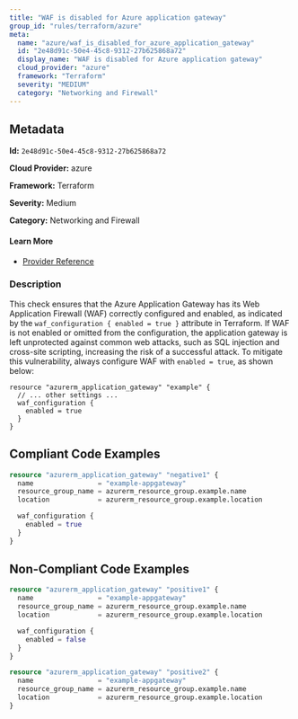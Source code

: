 ```yaml
---
title: "WAF is disabled for Azure application gateway"
group_id: "rules/terraform/azure"
meta:
  name: "azure/waf_is_disabled_for_azure_application_gateway"
  id: "2e48d91c-50e4-45c8-9312-27b625868a72"
  display_name: "WAF is disabled for Azure application gateway"
  cloud_provider: "azure"
  framework: "Terraform"
  severity: "MEDIUM"
  category: "Networking and Firewall"
---
```

## Metadata

**Id:** `2e48d91c-50e4-45c8-9312-27b625868a72`

**Cloud Provider:** azure

**Framework:** Terraform

**Severity:** Medium

**Category:** Networking and Firewall

#### Learn More

 - [Provider Reference](https://registry.terraform.io/providers/hashicorp/azurerm/latest/docs/resources/application_gateway)

### Description

 This check ensures that the Azure Application Gateway has its Web Application Firewall (WAF) correctly configured and enabled, as indicated by the `waf_configuration { enabled = true }` attribute in Terraform. If WAF is not enabled or omitted from the configuration, the application gateway is left unprotected against common web attacks, such as SQL injection and cross-site scripting, increasing the risk of a successful attack. To mitigate this vulnerability, always configure WAF with `enabled = true`, as shown below:

```
resource "azurerm_application_gateway" "example" {
  // ... other settings ...
  waf_configuration {
    enabled = true
  }
}
```


## Compliant Code Examples
```terraform
resource "azurerm_application_gateway" "negative1" {
  name                = "example-appgateway"
  resource_group_name = azurerm_resource_group.example.name
  location            = azurerm_resource_group.example.location

  waf_configuration {
    enabled = true
  }
}
```
## Non-Compliant Code Examples
```terraform
resource "azurerm_application_gateway" "positive1" {
  name                = "example-appgateway"
  resource_group_name = azurerm_resource_group.example.name
  location            = azurerm_resource_group.example.location

  waf_configuration {
    enabled = false
  }
}

resource "azurerm_application_gateway" "positive2" {
  name                = "example-appgateway"
  resource_group_name = azurerm_resource_group.example.name
  location            = azurerm_resource_group.example.location
}
```
